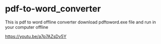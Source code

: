 # pdf-to-word_converter

This is pdf to word offline converter 
download pdftoword.exe file and run in your computer offline

https://youtu.be/a7p7AZsDv5Y
